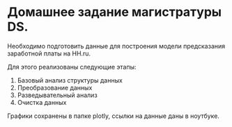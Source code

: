 # Домашнее задание магистратуры DS.

Необходимо подготовить данные для построения модели предсказания заработной платы на HH.ru.

Для этого реализованы следующие этапы:
1. Базовый анализ структуры данных
2. Преобразование данных
3. Разведывательный анализ
4. Очистка данных
   
Графики сохранены в папке plotly, cсылки на данные даны в ноутбуке.
